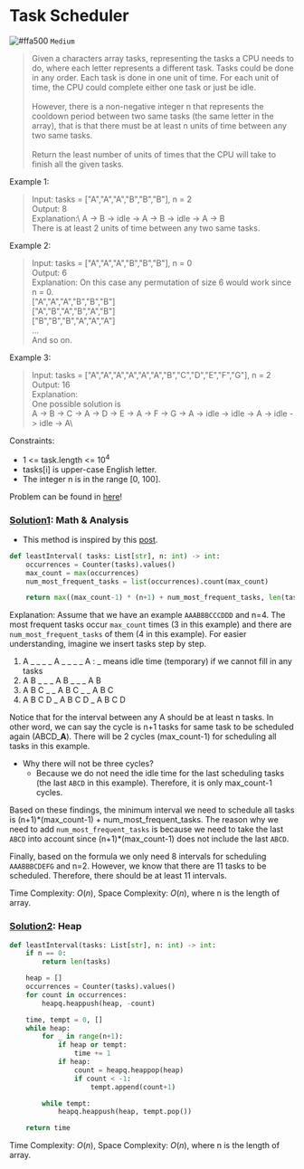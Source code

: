 # Task Scheduler
![#ffa500](https://placehold.co/1x1/ffa500/ffa500.png) `Medium`

> Given a characters array tasks, representing the tasks a CPU needs to do, where each letter represents a different task. Tasks could be done in any order. Each task is done in one unit of time. For each unit of time, the CPU could complete either one task or just be idle.<br><br>
However, there is a non-negative integer n that represents the cooldown period between two same tasks (the same letter in the array), that is that there must be at least n units of time between any two same tasks.<br><br>
Return the least number of units of times that the CPU will take to finish all the given tasks.

Example 1:
> Input: tasks = ["A","A","A","B","B","B"], n = 2\
Output: 8\
Explanation:\ 
A -> B -> idle -> A -> B -> idle -> A -> B\
There is at least 2 units of time between any two same tasks.

Example 2:

> Input: tasks = ["A","A","A","B","B","B"], n = 0\
Output: 6\
Explanation: On this case any permutation of size 6 would work since n = 0.\
["A","A","A","B","B","B"]\
["A","B","A","B","A","B"]\
["B","B","B","A","A","A"]\
...\
And so on.

Example 3:

> Input: tasks = ["A","A","A","A","A","A","B","C","D","E","F","G"], n = 2\
Output: 16\
Explanation: \
One possible solution is\
A -> B -> C -> A -> D -> E -> A -> F -> G -> A -> idle -> idle -> A -> idle -> idle -> A\
 

Constraints:
- $1$ <= task.length <= $10^4$
- tasks[i] is upper-case English letter.
- The integer n is in the range [0, 100].

Problem can be found in [here](https://leetcode.com/problems/task-scheduler)!

### [Solution1](/Heap/621-TaskScheduler/solution1.py): Math & Analysis

-   This method is inspired by this [post](https://leetcode.com/problems/task-scheduler/discuss/104507/Python-Straightforward-with-Explanation).

```python
def leastInterval( tasks: List[str], n: int) -> int:
    occurrences = Counter(tasks).values()
    max_count = max(occurrences)
    num_most_frequent_tasks = list(occurrences).count(max_count)

    return max((max_count-1) * (n+1) + num_most_frequent_tasks, len(tasks))
```

Explanation: Assume that we have an example `AAABBBCCCDDD` and n=4. The most frequent tasks occur `max_count` times (3 in this example) and there are `num_most_frequent_tasks` of them (4 in this example). For easier understanding, imagine we insert tasks step by step.

1. A \_ \_ \_ _ A _ \_ \_ _ A : _ means idle time (temporary) if we cannot fill in any tasks
2. A B \_ \_ \_ A B \_ \_ \_ A B
3. A B C \_ \_ A B C \_ \_ A B C
4. A B C D \_ A B C D \_ A B C D

Notice that for the interval between any A should be at least n tasks. In other word, we can say the cycle is n+1 tasks for same task to be scheduled again (ABCD\_**A**). There will be 2 cycles (max_count-1) for scheduling all tasks in this example.

-   Why there will not be three cycles?
    -   Because we do not need the idle time for the last scheduling tasks (the last `ABCD` in this example). Therefore, it is only max_count-1 cycles.

Based on these findings, the minimum interval we need to schedule all tasks is (n+1)\*(max_count-1) + num_most_frequent_tasks. The reason why we need to add `num_most_frequent_tasks` is because we need to take the last `ABCD` into account since (n+1)\*(max_count-1) does not include the last `ABCD`.

Finally, based on the formula we only need 8 intervals for scheduling `AAABBBCDEFG` and n=2. However, we know that there are 11 tasks to be scheduled. Therefore, there should be at least 11 intervals.

Time Complexity: $O(n)$, Space Complexity: $O(n)$, where n is the length of array.

### [Solution2](/Heap/621-TaskScheduler/solution2.py): Heap

```python
def leastInterval(tasks: List[str], n: int) -> int:
    if n == 0:
        return len(tasks)

    heap = []
    occurrences = Counter(tasks).values()
    for count in occurrences:
        heapq.heappush(heap, -count)

    time, tempt = 0, []
    while heap:
        for _ in range(n+1):
            if heap or tempt:
                time += 1
            if heap:
                count = heapq.heappop(heap)
                if count < -1:
                    tempt.append(count+1)

        while tempt:
            heapq.heappush(heap, tempt.pop())

    return time
```

Time Complexity: $O(n)$, Space Complexity: $O(n)$, where n is the length of array.
